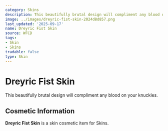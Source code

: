 ```yaml
---
category: Skins
description: This beautifully brutal design will compliment any blood on your knuckles.
image: ../images/dreyric-fist-skin-2024d8d857.png
last_updated: '2025-09-17'
name: Dreyric Fist Skin
source: WFCD
tags:
- Skin
- Skins
tradable: false
type: Skin
---
```


# Dreyric Fist Skin

This beautifully brutal design will compliment any blood on your knuckles.

## Cosmetic Information

**Dreyric Fist Skin** is a skin cosmetic item for Skins.

